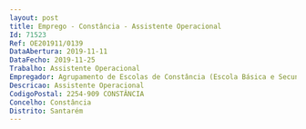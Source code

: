 ```yaml
--- 
layout: post
title: Emprego - Constância - Assistente Operacional
Id: 71523
Ref: OE201911/0139
DataAbertura: 2019-11-11
DataFecho: 2019-11-25
Trabalho: Assistente Operacional
Empregador: Agrupamento de Escolas de Constância (Escola Básica e Secundária Luís de Camões, Constância - Sede)
Descricao: Assistente Operacional
CodigoPostal: 2254-909 CONSTÂNCIA
Concelho: Constância
Distrito: Santarém
--- 
```

